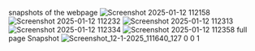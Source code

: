 snapshots of the webpage
![Screenshot 2025-01-12 112158](https://github.com/user-attachments/assets/876a4ab4-21ea-4f47-bf56-835e8a3c9431)
![Screenshot 2025-01-12 112232](https://github.com/user-attachments/assets/fffac529-31d5-4cd7-87a3-992a0b609644)
![Screenshot 2025-01-12 112313](https://github.com/user-attachments/assets/edf345cb-498a-4159-993f-31b58f6e6924)
![Screenshot 2025-01-12 112334](https://github.com/user-attachments/assets/217f64f8-3b68-46ab-b300-a58eac1fe5fa)
![Screenshot 2025-01-12 112358](https://github.com/user-attachments/assets/db8712c7-e73a-4a1a-aa30-c9f62d43e059)
full page Snapshot
![Screenshot_12-1-2025_111640_127 0 0 1](https://github.com/user-attachments/assets/4a668b34-2c68-4482-a980-0a73e45728b4)
